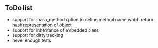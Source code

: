 ## ToDo list

- support for :hash_method option to define method name which return hash representation of object
- support for inheritance of embedded class
- support for dirty tracking
- never enough tests
